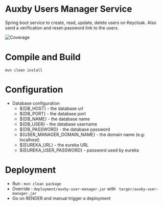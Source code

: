 # Auxby Users Manager Service

Spring boot service to create, read, update, delete users on Keycloak. Also send a
verification and reset-password link to the users.

![Coverage](.badges/jacoco.svg)

# Compile and Build

    mvn clean install

# Configuration


* Database configuration
    * ${DB_HOST} - the database url
    * ${DB_PORT} - the database port
    * ${DB_NAME} - the database name
    * ${DB_USER} - the database username
    * ${DB_PASSWORD} - the database password
    * ${USER_MANAGER_DOMAIN_NAME} - the domain name (e.g: localhost)
    * ${EUREKA_URL} - the eureka URL
    * ${EUREKA_USER_PASSWORD} - password used by eureka

# Deployment

* Run : <code>mvn clean package</code>
* Override : <code>deployment/auxby-user-manager.jar</code> with <code> targer/auxby-user-manager.jar</code>
* Go on RENDER and manual trigger a deployment

